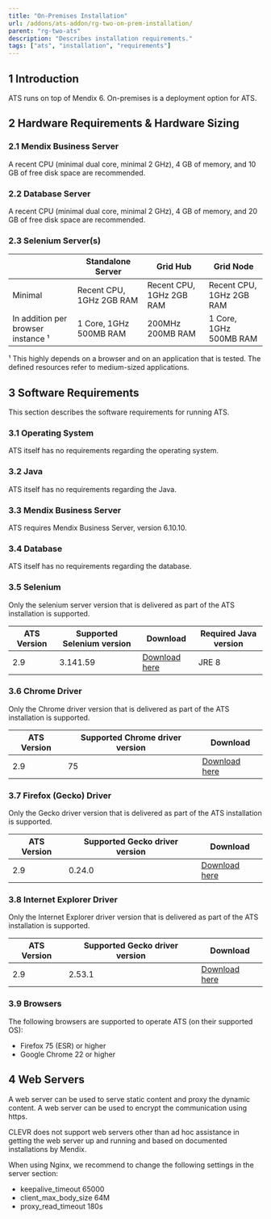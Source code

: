 ```yaml
---
title: "On-Premises Installation"
url: /addons/ats-addon/rg-two-on-prem-installation/
parent: "rg-two-ats"
description: "Describes installation requirements."
tags: ["ats", "installation", "requirements"]
---
```


## 1 Introduction

ATS runs on top of Mendix 6. On-premises is a deployment option for ATS. 

## 2 Hardware Requirements & Hardware Sizing

### 2.1 Mendix Business Server

A recent CPU (minimal dual core, minimal 2 GHz), 4 GB of memory, and 10 GB of free disk space are recommended.

### 2.2 Database Server

A recent CPU (minimal dual core, minimal 2 GHz), 4 GB of memory, and 20 GB of free disk space are recommended.

### 2.3 Selenium Server(s)

 &#xfeff; | Standalone Server | Grid Hub | Grid Node 
-----|----|--------------|--------------
Minimal	| Recent CPU, 1GHz 2GB RAM	| Recent CPU, 1GHz 2GB RAM	| Recent CPU, 1GHz 2GB RAM
In addition per browser instance ¹	| 1 Core, 1GHz 500MB RAM | 200MHz 200MB RAM | 1 Core, 1GHz 500MB RAM

¹ This highly depends on a browser and on an application that is tested. The defined resources refer to medium-sized applications.

## 3 Software Requirements

This section describes the software requirements for running ATS.

### 3.1 Operating System

ATS itself has no requirements regarding the operating system.

### 3.2 Java

ATS itself has no requirements regarding the Java.

### 3.3 Mendix Business Server

ATS requires Mendix Business Server, version 6.10.10.

### 3.4 Database

ATS itself has no requirements regarding the database.

### 3.5 Selenium

Only the selenium server version that is delivered as part of the ATS installation is supported.

ATS Version | Supported Selenium version | Download |Required Java version
---|---|---|---
2.9	| 3.141.59 |	[Download here](http://selenium-release.storage.googleapis.com/3.141/selenium-server-standalone-3.141.59.jar) | JRE 8

### 3.6 Chrome Driver

Only the Chrome driver version that is delivered as part of the ATS installation is supported.

ATS Version	| Supported Chrome driver version | Download 
---|---|---
2.9 | 75 | [Download here](https://chromedriver.storage.googleapis.com/index.html?path=75.0.3770.140/)

### 3.7 Firefox (Gecko) Driver

Only the Gecko driver version that is delivered as part of the ATS installation is supported.

ATS Version	| Supported Gecko driver version | Download 
---|---|---
2.9 | 0.24.0 | [Download here](https://github.com/mozilla/geckodriver/releases/tag/v0.24.0)

### 3.8 Internet Explorer Driver

Only the Internet Explorer driver version that is delivered as part of the ATS installation is supported.

ATS Version	| Supported Gecko driver version | Download 
---|---|---
2.9 | 2.53.1 | [Download here](http://selenium-release.storage.googleapis.com/index.html?path=2.53/)

### 3.9 Browsers

The following browsers are supported to operate ATS (on their supported OS):

* Firefox 75 (ESR) or higher
* Google Chrome 22 or higher

## 4 Web Servers

A web server can be used to serve static content and proxy the dynamic content. A web server can be used to encrypt the communication using https.

CLEVR does not support web servers other than ad hoc assistance in getting the web server up and running and based on documented installations by Mendix. 

When using Nginx, we recommend to change the following settings in the server section:

* keepalive_timeout 65000
* client_max_body_size 64M
* proxy_read_timeout 180s 

